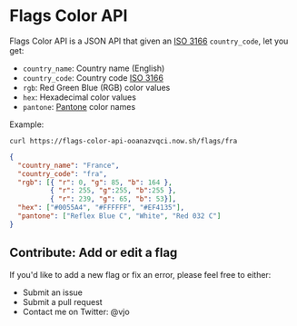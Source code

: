 # Flags Color API

Flags Color API is a JSON API that given an [ISO 3166](http://www.iso.org/iso/home/standards/country_codes.htm) `country_code`, let you get:
* `country_name`: Country name (English)
* `country_code`: Country code [ISO 3166](http://www.iso.org/iso/home/standards/country_codes.htm)
* `rgb`: Red Green Blue (RGB) color values
* `hex`: Hexadecimal color values
* `pantone`: [Pantone](https://www.pantone.com) color names

Example:
```shell
curl https://flags-color-api-ooanazvqci.now.sh/flags/fra
```
```json
{
  "country_name": "France",
  "country_code": "fra",
  "rgb": [{ "r": 0, "g": 85, "b": 164 },
          { "r": 255, "g":255, "b":255 },
          { "r": 239, "g": 65, "b": 53}],
  "hex": ["#0055A4", "#FFFFFF", "#EF4135"],
  "pantone": ["Reflex Blue C", "White", "Red 032 C"]
}
```

## Contribute: Add or edit a flag
If you'd like to add a new flag or fix an error, please feel free to either:
* Submit an issue
* Submit a pull request
* Contact me on Twitter: @vjo
